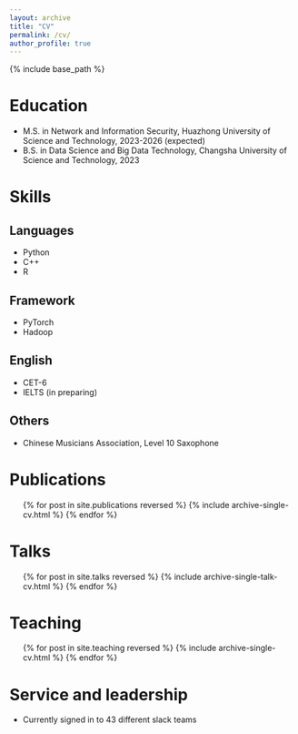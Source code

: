 ```yaml
---
layout: archive
title: "CV"
permalink: /cv/
author_profile: true
---
```


{% include base_path %}

# Education
* M.S. in Network and Information Security, Huazhong University of Science and Technology, 2023-2026 (expected)
* B.S. in Data Science and Big Data Technology, Changsha University of Science and Technology, 2023

 
# Skills

## Languages
  * Python
  * C++
  * R
    
## Framework
  * PyTorch
  * Hadoop
    
## English
  * CET-6
  * IELTS (in preparing)
    
## Others
  * Chinese Musicians Association, Level 10 Saxophone
  
Publications
======
  <ul>{% for post in site.publications reversed %}
    {% include archive-single-cv.html %}
  {% endfor %}</ul>
  
Talks
======
  <ul>{% for post in site.talks reversed %}
    {% include archive-single-talk-cv.html  %}
  {% endfor %}</ul>
  
Teaching
======
  <ul>{% for post in site.teaching reversed %}
    {% include archive-single-cv.html %}
  {% endfor %}</ul>
  
Service and leadership
======
* Currently signed in to 43 different slack teams
